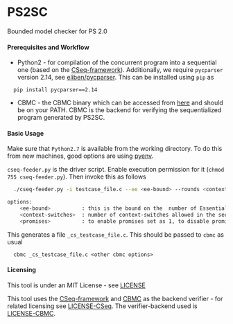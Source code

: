 # PS2SC
Bounded model checker for PS 2.0

#### Prerequisites and Workflow

* Python2 - for compilation of the concurrent program into a sequential one (based on the [CSeq-framework](https://www.southampton.ac.uk/~gp1y10/cseq/)). Additionally, we require `pycparser` version 2.14, see [eliben/pycparser](https://github.com/eliben/pycparser). This can be installed using `pip` as 
```
  pip install pycparser==2.14
```


* CBMC - the CBMC binary which can be accessed from [here](http://www.cprover.org/cbmc/) and should be on your PATH. CBMC is the backend for verifying the sequentialized program generated by PS2SC.

#### Basic Usage

Make sure that `Python2.7` is available from the working directory. To do this from new machines, good options are using [pyenv](https://github.com/pyenv/pyenv).

`cseq-feeder.py` is the driver script. Enable execution permission for it (`chmod 755 cseq-feeder.py`). Then invoke this as follows

```bash
  ./cseq-feeder.py -i testcase_file.c --ee <ee-bound> --rounds <context-switches> -- prom <promises>

options:
    <ee-bound>          : this is the bound on the  number of Essential Events (see Paper)
    <context-switches>  : number of context-switches allowed in the sequentialized program (see CSeq)
    <promises>          : to enable promises set as 1, to disable promises set as 0
```

This generates a file `_cs_testcase_file.c`. This should be passed to `cbmc` as usual

```
  cbmc _cs_testcase_file.c <other cbmc options>
```

#### Licensing

This tool is under an MIT License - see [LICENSE](LICENSE.txt)

This tool uses the [CSeq-framework](https://www.southampton.ac.uk/~gp1y10/cseq/) and [CBMC](https://www.cprover.org/cbmc/) as the backend verifier - for related licensing see [LICENSE-CSeq](LICENSE-CSeq.txt). The verifier-backend used is [LICENSE-CBMC](LICENSE-CBMC.txt).

